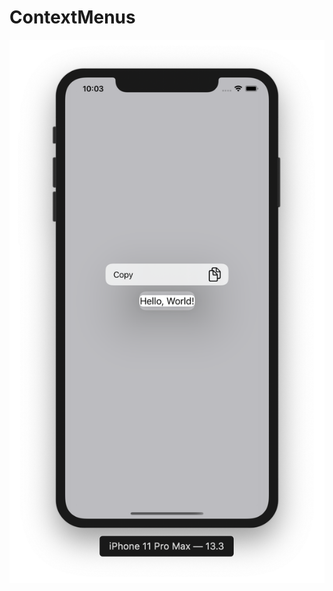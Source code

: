 # ContextMenus

![](https://github.com/ram4ik/ContextMenus/blob/master/ContextMenus/Assets.xcassets/Screenshot%202020-01-14%20at%2010.03.51.imageset/Screenshot%202020-01-14%20at%2010.03.51.png)
